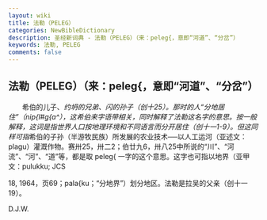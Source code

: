 ```yaml
---
layout: wiki
title: 法勒（PELEG）
categories: NewBibleDictionary
description: 圣经新词典 - 法勒（PELEG）（来：peleg{，意即“河道”、“分岔”）
keywords: 法勒, PELEG
comments: false
---
```


## 法勒（PELEG）（来：peleg{，意即“河道”、“分岔”）

　　希伯的儿子、*约坍的兄弟、闪的孙子（创十25）。那时的人“分地居住”（nip{l#g{a^），这希伯来字语带相关，同时解释了法勒这名字的意思。按一般解释，这词是指世界人口按地理环境和不同语言而分开居住（创十一1-9）。但这同样可指*希伯的子孙（半游牧民族）所发展的农业技术──以人工运河（亚述文：plagu）灌溉作物。赛卅25，卅二2；伯廿九6，卅八25中所说的“川”、“河流”、“河”、“道”等，都是取 peleg{ 一字的这个意思。这字也可指以地界（亚甲文：pulukku; JCS

18, 1964，页69；pala{ku；“分地界”）划分地区。法勒是拉吴的父亲（创十一19）。

D.J.W.








